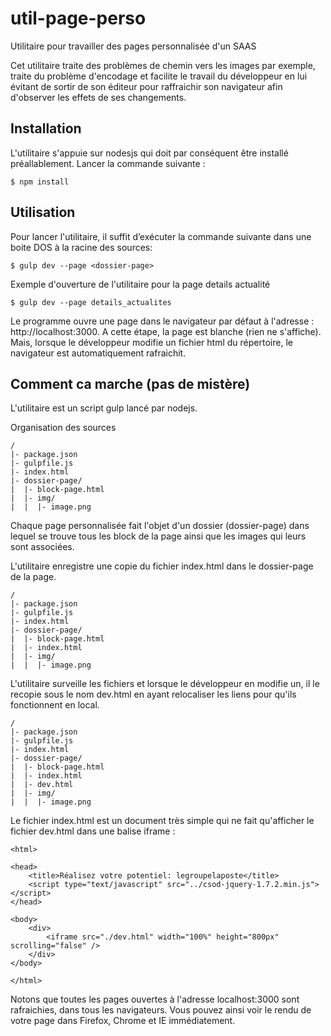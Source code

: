 # util-page-perso
Utilitaire pour travailler des pages personnalisée d'un SAAS

Cet utilitaire traite des problèmes de chemin vers les images par exemple, traite du problème d'encodage et facilite 
le travail du développeur en lui évitant de sortir de son éditeur pour raffraichir son navigateur afin d'observer
les effets de ses changements.

## Installation

L'utilitaire s'appuie sur nodesjs qui doit par conséquent être installé préallablement.
Lancer la commande suivante : 

    $ npm install

## Utilisation

Pour lancer l'utilitaire, il suffit d’exécuter la commande suivante dans une boite DOS à la racine des sources:

    $ gulp dev --page <dossier-page>

Exemple d'ouverture de l'utilitaire pour la page details actualité

    $ gulp dev --page details_actualites

Le programme ouvre une page dans le navigateur par défaut à l'adresse : http://localhost:3000. A cette étape, la page est blanche (rien ne s'affiche). Mais, lorsque le développeur modifie un fichier html du répertoire, le navigateur est automatiquement rafraichit.

## Comment ca marche (pas de mistère)

L'utilitaire est un script gulp lancé par nodejs.

Organisation des sources

    /
    |- package.json
    |- gulpfile.js
    |- index.html
    |- dossier-page/
    |  |- block-page.html
    |  |- img/
    |  |  |- image.png

Chaque page personnalisée fait l'objet d'un dossier (dossier-page) dans lequel se trouve tous les block de la page ainsi que les images qui leurs sont associées.

L'utilitaire enregistre une copie du fichier index.html dans le dossier-page de la page.

    /
    |- package.json
    |- gulpfile.js
    |- index.html
    |- dossier-page/
    |  |- block-page.html
    |  |- index.html
    |  |- img/
    |  |  |- image.png

L'utilitaire surveille les fichiers et lorsque le développeur en modifie un, il le recopie sous le nom dev.html en ayant relocaliser les liens pour qu'ils fonctionnent en local.

    /
    |- package.json
    |- gulpfile.js
    |- index.html
    |- dossier-page/
    |  |- block-page.html
    |  |- index.html
    |  |- dev.html
    |  |- img/
    |  |  |- image.png

Le fichier index.html est un document très simple qui ne fait qu'afficher le fichier dev.html dans une balise iframe :

    <html>

    <head>
        <title>Réalisez votre potentiel: legroupelaposte</title>
        <script type="text/javascript" src="../csod-jquery-1.7.2.min.js"></script>
    </head>

    <body>
        <div>
            <iframe src="./dev.html" width="100%" height="800px" scrolling="false" />
        </div>
    </body>

    </html>

Notons que toutes les pages ouvertes à l'adresse localhost:3000 sont rafraichies, dans tous les navigateurs. Vous pouvez ainsi voir le rendu de votre page dans Firefox, Chrome et IE immédiatement.